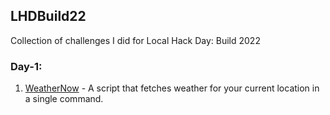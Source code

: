 ## LHDBuild22
Collection of challenges I did for Local Hack Day: Build 2022

### Day-1:
1. [WeatherNow](https://github.com/nanna7077/LHDBuild22/tree/main/WeatherNow) - A script that fetches weather for your current location in a single command.
